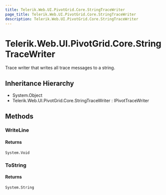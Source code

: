 ```yaml
---
title: Telerik.Web.UI.PivotGrid.Core.StringTraceWriter
page_title: Telerik.Web.UI.PivotGrid.Core.StringTraceWriter
description: Telerik.Web.UI.PivotGrid.Core.StringTraceWriter
---
```


# Telerik.Web.UI.PivotGrid.Core.StringTraceWriter

Trace writer that writes all trace messages to a string.

## Inheritance Hierarchy

* System.Object
* Telerik.Web.UI.PivotGrid.Core.StringTraceWriter : IPivotTraceWriter

## Methods

###  WriteLine

#### Returns

`System.Void` 

###  ToString

#### Returns

`System.String` 

